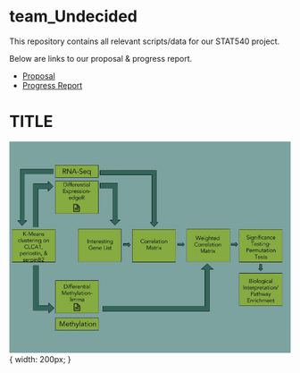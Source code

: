# team_Undecided

This repository contains all relevant scripts/data for our STAT540 project. 

Below are links to our proposal & progress report. 
* [Proposal](https://github.com/STAT540-UBC/team_Undecided/blob/master/project_proposal.md)
* [Progress Report](https://github.com/STAT540-UBC/team_Undecided/blob/master/progress_report.md)

# TITLE



![pipeline](https://github.com/STAT540-UBC/team_Undecided/blob/master/teamUndecided_Pipeline.jpg "Pipeline"){ width: 200px; }
